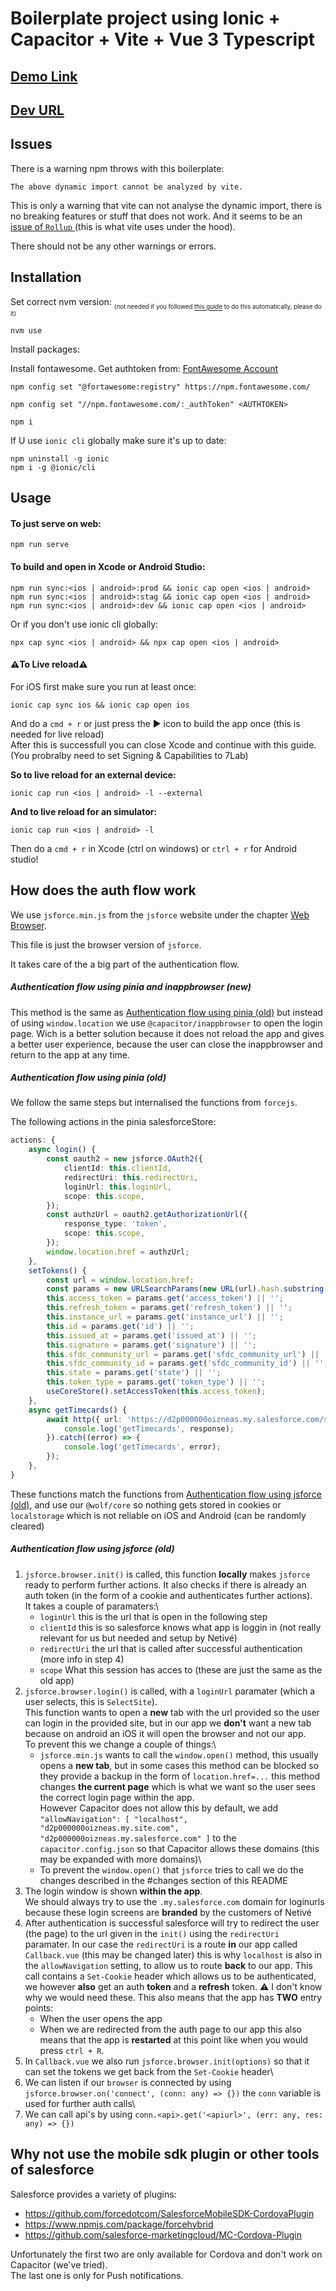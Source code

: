 # Boilerplate project using Ionic + Capacitor + Vite + Vue 3 Typescript

## [Demo Link](https://www.youtube.com/watch?v=AJfg-NnBW98)
## [Dev URL](https://wolf-app.7dev.nl/)

## Issues
There is a warning npm throws with this boilerplate:

```
The above dynamic import cannot be analyzed by vite.
```
This is only a warning that vite can not analyse the dynamic import, there is no breaking features or stuff that does not work. And it seems to be an [issue of `Rollup` ](https://github.com/vitejs/vite/issues/1931#issuecomment-868310388)(this is what vite uses under the hood).

There should not be any other warnings or errors.

## Installation

Set correct nvm version:
<sub><sub>(not needed if you followed [this guide](https://github.com/nvm-sh/nvm#deeper-shell-integration) to do this automatically, please do it)</sub></sub>
```
nvm use
```

Install packages:

Install fontawesome. Get authtoken from: [FontAwesome Account](https://fontawesome.com/account#pro-package-tokens)

```
npm config set "@fortawesome:registry" https://npm.fontawesome.com/

npm config set "//npm.fontawesome.com/:_authToken" <AUTHTOKEN>
```

```
npm i
```

If U use `ionic cli` globally make sure it's up to date:

```
npm uninstall -g ionic
npm i -g @ionic/cli
```
## Usage
#### To just serve on web:

```
npm run serve
```
#### To build and open in Xcode or Android Studio:

```
npm run sync:<ios | android>:prod && ionic cap open <ios | android>
npm run sync:<ios | android>:stag && ionic cap open <ios | android>
npm run sync:<ios | android>:dev && ionic cap open <ios | android>
```

Or if you don't use ionic cli globally:

```
npx cap sync <ios | android> && npx cap open <ios | android>
```

#### ⚠️To Live reload⚠️
For iOS first make sure you run at least once:

```
ionic cap sync ios && ionic cap open ios
```

And do a `cmd + r` or just press the ▶️ icon to build the app once (this is needed for live reload)\
After this is successfull you can close Xcode and continue with this guide. (You probralby need to set Signing & Capabilities to 7Lab)

**So to live reload for an external device:**

```
ionic cap run <ios | android> -l --external
```

**And to live reload for an simulator:**

```
ionic cap run <ios | android> -l
```

Then do a `cmd + r` in Xcode (ctrl on windows) or `ctrl + r` for Android studio!


## How does the auth flow work

We use `jsforce.min.js` from the `jsforce` website under the chapter [Web Browser](https://jsforce.github.io/start/).

This file is just the browser version of `jsforce`.

It takes care of the a big part of the authentication flow.

##### Authentication flow using pinia and inappbrowser (new)
This method is the same as [Authentication flow using pinia (old)](#authentication-flow-using-pinia-(old)) but instead of using `window.location` we use `@capacitor/inappbrowser` to open the login page.
Wich is a better solution because it does not reload the app and gives a better user experience, because the user can close the inappbrowser and return to the app at any time.

##### Authentication flow using pinia (old)
We follow the same steps but internalised the functions from `forcejs`.

The following actions in the pinia salesforceStore:

```ts
actions: {
	async login() {
	    const oauth2 = new jsforce.OAuth2({
	        clientId: this.clientId,
	        redirectUri: this.redirectUri,
	        loginUrl: this.loginUrl,
	        scope: this.scope,
	    });
	    const authzUrl = oauth2.getAuthorizationUrl({
	        response_type: 'token',
	        scope: this.scope,
	    });
	    window.location.href = authzUrl;
	},
	setTokens() {
	    const url = window.location.href;
	    const params = new URLSearchParams(new URL(url).hash.substring(1));
	    this.access_token = params.get('access_token') || '';
	    this.refresh_token = params.get('refresh_token') || '';
	    this.instance_url = params.get('instance_url') || '';
	    this.id = params.get('id') || '';
	    this.issued_at = params.get('issued_at') || '';
	    this.signature = params.get('signature') || '';
	    this.sfdc_community_url = params.get('sfdc_community_url') || '';
	    this.sfdc_community_id = params.get('sfdc_community_id') || '';
	    this.state = params.get('state') || '';
	    this.token_type = params.get('token_type') || '';
	    useCoreStore().setAccessToken(this.access_token);
	},
	async getTimecards() {
	    await http({ url: 'https://d2p000000oizneas.my.salesforce.com/services/apexrest/timecards/v1/?filtertype=TIMECARDSTOAPPROVE' }).then((response) => {
	        console.log('getTimecards', response);
	    }).catch((error) => {
	        console.log('getTimecards', error);
	    });
	},
}
```

These functions match the functions from [Authentication flow using jsforce (old)](#authentication-flow-using-jsforce-(old)), and use our `@wolf/core` so nothing gets stored in cookies or `localstorage` which is not reliable on iOS and Android (can be randomly cleared)

##### Authentication flow using jsforce (old)
1. `jsforce.browser.init()` is called, this function **locally** makes `jsforce` ready to perform further actions. It also checks if there is already an auth token (in the form of a cookie and authenticates further actions).\
It takes a couple of paramaters:\
	- `loginUrl` this is the url that is open in the following step
	- `clientId` this is so salesforce knows what app is loggin in (not really relevant for us but needed and setup by Netivé)
	- `redirectUri` the url that is called after successful authentication (more info in step 4)
	- `scope` What this session has acces to (these are just the same as the old app)
2. `jsforce.browser.login()` is called, with a `loginUrl` paramater (which a user selects, this is `SelectSite`).\
This function wants to open a **new** tab with the url provided so the user can login in the provided site, but in our app we ‌**don't** want a new tab because on android an iOS it will open the browser and not our app.\
To prevent this we change a couple of things:\
	- `jsforce.min.js` wants to call the `window.open()` method, this usually opens a **new tab**, but in some cases this method can be blocked so they provide a backup in the form of `location.href=...` this method changes **the current page** which is what we want so the user sees the correct login page within the app.\
		However Capacitor does not allow this by default, we add `"allowNavigation": [ "localhost", "d2p000000oizneas.my.site.com", "d2p000000oizneas.my.salesforce.com" ]` to the `capacitor.config.json` so that Capacitor allows these domains (this may be expanded with more domains)\
	- To prevent the `window.open()` that `jsforce` tries to call we do the changes described in the #changes section of this README
3. The login window is shown **within the app**.\
We should always try to use the `.my.salesforce.com` domain for loginurls because these login screens are **branded** by the customers of Netivé
4. After authentication is successful salesforce will try to redirect the user (the page) to the url given in the `init()` using the `redirectUri` paramater. In our case the `redirectUri` is a route **in** our app called `Callback.vue` (this may be changed later) this is why `localhost` is also in the `allowNavigation` setting, to allow us to route **back** to our app. This call contains a `Set-Cookie` header which allows us to be authenticated, we however **also** get an auth **token** and a **refresh** token. ⚠️ I don't know why we would need these. This also means that the app has **TWO** entry points:
	- When the user opens the app
	- When we are redirected from the auth page to our app
	this also means that the app is **restarted** at this point like when you would press `ctrl + R`.
5. In `Callback.vue` we also run `jsforce.browser.init(options)` so that it can set the tokens we get back from the `Set-Cookie` header\
6. We can listen if our `browser` is connected by using `jsforce.browser.on('connect', (conn: any) => {})` the `conn` variable is used for further auth calls\
7. We can call api's by using `conn.<api>.get('<apiurl>', (err: any, res: any) => {})`

## Why not use the mobile sdk plugin or other tools of salesforce

Salesforce provides a variety of plugins:
- https://github.com/forcedotcom/SalesforceMobileSDK-CordovaPlugin
- https://www.npmjs.com/package/forcehybrid
- https://github.com/salesforce-marketingcloud/MC-Cordova-Plugin

Unfortunately the first two are only available for Cordova and don't work on Capacitor (we've tried).\
The last one is only for Push notifications.
